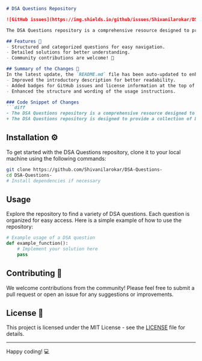 ```markdown
# DSA Questions Repository

![GitHub issues](https://img.shields.io/github/issues/Shivanilarokar/DSA-Questions-) ![License](https://img.shields.io/badge/license-MIT-blue.svg)

The DSA Questions repository is a comprehensive resource designed to provide a collection of Data Structures and Algorithms (DSA) questions to help you enhance your coding skills and prepare for technical interviews.

## Features 🌟
- Structured and categorized questions for easy navigation.
- Detailed solutions for better understanding.
- Community contributions are welcome! 🤝

## Summary of the Changes 📝
In the latest update, the `README.md` file has been auto-updated to enhance the clarity and professionalism of the content. The following changes were made:
- Improved the introductory description for better readability.
- Added badges for GitHub issues and license information at the top of the document.
- Enhanced the structure and wording of the usage instructions.

### Code Snippet of Changes
```diff
- The DSA Questions repository is a comprehensive resource designed to provide a collection of Data Structures and Algorithms (DSA) questions to help you enhance your coding skills and prepare for technical interviews.
+ The DSA Questions repository is designed to provide a collection of Data Structures and Algorithms (DSA) questions to help you enhance your coding skills and prepare for technical interviews.
```

## Installation ⚙️
To get started with the DSA Questions repository, clone it to your local machine using the following commands:
```bash
git clone https://github.com/Shivanilarokar/DSA-Questions-
cd DSA-Questions-
# Install dependencies if necessary
```

## Usage
Explore the repository to find a variety of DSA questions. Each question is organized for easy access. Here is a simple example of how to use the repository:

```python
# Example usage of a DSA question
def example_function():
    # Implement your solution here
    pass
```

## Contributing 🤝
We welcome contributions from the community! Please feel free to submit a pull request or open an issue for any suggestions or improvements.

## License 📜
This project is licensed under the MIT License - see the [LICENSE](LICENSE) file for details.

---

Happy coding! 💻
```